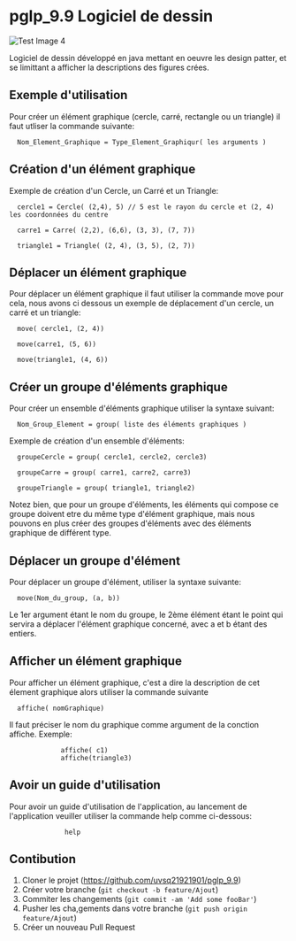 # pglp_9.9 Logiciel de dessin

![Test Image 4](https://media.istockphoto.com/vectors/scribble-hatching-along-the-square-triangle-and-circle-diagonal-hand-vector-id1130526186)

Logiciel de dessin développé en java mettant en oeuvre les design patter, et se limittant a afficher la descriptions des figures crées.

## Exemple d'utilisation

Pour créer un élément graphique (cercle, carré, rectangle ou un triangle) il faut utliser la commande suivante:

      Nom_Element_Graphique = Type_Element_Graphiqur( les arguments )
      
## Création d'un élément graphique
      
 Exemple de création d'un Cercle, un Carré et un Triangle:
 
 
      cercle1 = Cercle( (2,4), 5) // 5 est le rayon du cercle et (2, 4) les coordonnées du centre
      
      carre1 = Carre( (2,2), (6,6), (3, 3), (7, 7))
      
      triangle1 = Triangle( (2, 4), (3, 5), (2, 7))
      
## Déplacer un élément graphique
      
Pour déplacer un élément graphique il faut utiliser la commande move pour cela, nous avons ci dessous un exemple de déplacement d'un cercle, un carré et un triangle:

      move( cercle1, (2, 4))
      
      move(carre1, (5, 6))
      
      move(triangle1, (4, 6))
     
## Créer un groupe d'éléments graphique

Pour créer un ensemble d'éléments graphique utiliser la syntaxe suivant:

      Nom_Group_Element = group( liste des éléments graphiques )
      
Exemple de création d'un ensemble d'éléments:

      groupeCercle = group( cercle1, cercle2, cercle3)
      
      groupeCarre = group( carre1, carre2, carre3)
      
      groupeTriangle = group( triangle1, triangle2)
      
 Notez bien, que pour un groupe d'éléments, les éléments qui compose ce groupe doivent etre du même type d'élément graphique,
 mais nous pouvons en plus créer des groupes d'éléments avec des éléments graphique de différent type.
      
 ## Déplacer un groupe d'élément
 
 Pour déplacer un groupe d'élément, utiliser la syntaxe suivante:
 
      move(Nom_du_group, (a, b))
      
 Le 1er argument étant le nom du groupe, le 2ème élément étant le point qui servira a déplacer l'élément graphique concerné,
 avec a et b étant des entiers.
 
 ## Afficher un élément graphique
 
 Pour afficher un élément graphique, c'est a dire la description de cet élement graphique alors utiliser la commande suivante
 
      affiche( nomGraphique)
      
Il faut préciser le nom du graphique comme argument de la conction affiche. 
Exemple:

                 affiche( c1)
                 affiche(triangle3)
                 
 ## Avoir un guide d'utilisation
 
 Pour avoir un guide d'utilisation de l'application, au lancement de l'application veuiller utiliser la commande help comme ci-dessous:
 
                  help

## Contibution

1. Cloner le projet (https://github.com/uvsq21921901/pglp_9.9)
2. Créer votre branche (`git checkout -b feature/Ajout`)
3. Commiter les changements (`git commit -am 'Add some fooBar'`)
4. Pusher les cha,gements dans votre branche (`git push origin feature/Ajout`)
5. Créer un nouveau Pull Request

<!-- Markdown link & img dfn's -->
[wiki]: https://github.com/uvsq21921901

